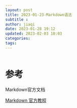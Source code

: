 ```yaml
---
layout: post
title: 2023-01-23-Markdown语法
subtitle :
author: jiaqi
date: 2023-01-28 19:12
updated: 2023-02-03 10:03
categories: 
tags:
---
```

```toc
```

# 参考
Markdown官方文档

[Markdown 官方教程](https://markdown.com.cn/)